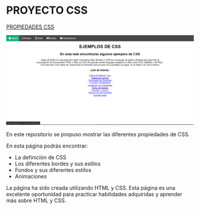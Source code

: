 # PROYECTO CSS

[PROPIEDADES CSS](https://proyecto2-css-nelsonortiz.netlify.app/)

![Captura de pantalla](assets/img/img1.png)


En este repositorio se propuso mostrar las diferentes propiedades de CSS.

En esta página podrás encontrar:

-   La definición de CSS
-   Los diferentes bordes y sus estilos
-   Fondos y sus diferentes estilos
-   Animaciones

La página ha sido creada utilizando HTML y CSS. Esta página es una excelente oportunidad para practicar habilidades adquiridas y aprender más sobre HTML y CSS.
